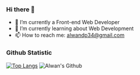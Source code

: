 ### Hi there 👋

- 🔭 I’m currently a Front-end Web Developer
- 🌱 I’m currently learning about Web Development
- 📫 How to reach me: alwandp34@gmail.com

<!-- - 👯 I’m looking to collaborate on ...
- 🤔 I’m looking for help with ... 
- 💬 Ask me about ... 
- 😄 Pronouns: ... 
- ⚡ Fun fact: ... -->

### Github Statistic
[![Top Langs](https://github-readme-stats.vercel.app/api/top-langs/?username=alwandp&layout=compact&langs_count=8)](https://github.com/alwandp/github-readme-stats)
![Alwan's Github](https://github-readme-stats.vercel.app/api?username=alwandp&show_icons=true)
